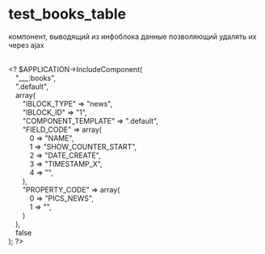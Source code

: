 # test_books_table
компонент, выводящий из инфоблока данные позволяющий удалять их через ajax<br><br>

&lt;? $APPLICATION->IncludeComponent(<br>
&emsp;"___:books",<br>
&emsp;".default",<br>
&emsp;array(<br>
&emsp;&emsp;"IBLOCK_TYPE" => "news",<br>
&emsp;&emsp;"IBLOCK_ID" => "1",<br>
&emsp;&emsp;"COMPONENT_TEMPLATE" => ".default",<br>
&emsp;&emsp;"FIELD_CODE" => array(<br>
&emsp;&emsp;&emsp;0 => "NAME",<br>
&emsp;&emsp;&emsp;1 => "SHOW_COUNTER_START",<br>
&emsp;&emsp;&emsp;2 => "DATE_CREATE",<br>
&emsp;&emsp;&emsp;3 => "TIMESTAMP_X",<br>
&emsp;&emsp;&emsp;4 => "",<br>
&emsp;&emsp;),<br>
&emsp;&emsp;"PROPERTY_CODE" => array(<br>
&emsp;&emsp;&emsp;0 => "PICS_NEWS",<br>
&emsp;&emsp;&emsp;1 => "",<br>
&emsp;&emsp;)<br>
&emsp;),<br>
&emsp;false<br>
); ?&gt;<br>
